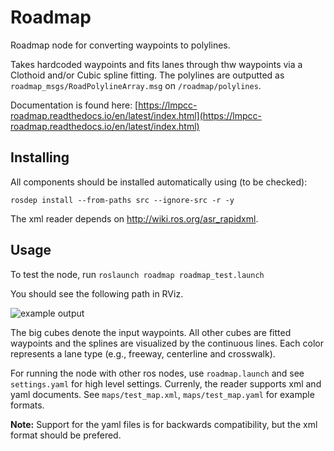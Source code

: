 # Roadmap
Roadmap node for converting waypoints to polylines. 

Takes hardcoded waypoints and fits lanes through thw waypoints via a Clothoid and/or Cubic spline fitting. The polylines are outputted as `roadmap_msgs/RoadPolylineArray.msg` on `/roadmap/polylines`.

Documentation is found here: [https://lmpcc-roadmap.readthedocs.io/en/latest/index.html](https://lmpcc-roadmap.readthedocs.io/en/latest/index.html)

## Installing
All components should be installed automatically using (to be checked):

`rosdep install --from-paths src --ignore-src -r -y`

The xml reader depends on http://wiki.ros.org/asr_rapidxml.

## Usage
To test the node, run
`roslaunch roadmap roadmap_test.launch`

You should see the following path in RViz.

![example output](https://github.com/oscardegroot/roadmap/blob/main/roadmap/docs/images/test_map_xml.png)

The big cubes denote the input waypoints. All other cubes are fitted waypoints and the splines are visualized by the continuous lines. Each color represents a lane type (e.g., freeway, centerline and crosswalk).

For running the node with other ros nodes, use `roadmap.launch` and see `settings.yaml` for high level settings.
Currenly, the reader supports xml and yaml documents. See `maps/test_map.xml`, `maps/test_map.yaml` for example formats.

**Note:** Support for the yaml files is for backwards compatibility, but the xml format should be prefered.
